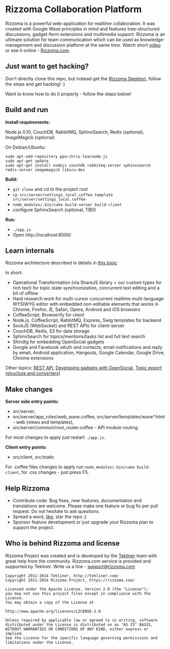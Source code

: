 Rizzoma Collaboration Platform
==============================

Rizzoma is a powerful web-application for realtime collaboration. It was created with Google Wave principles in mind and features tree-structured discussions, gadget-form extensions and multimedia support. Rizzoma is an ultimate solution for team communication which can be used as knowledge-management and discussion platform at the same time. Watch short [video](http://youtu.be/77RYX1uDy_Q) or see it online - [Rizzoma.com](https://rizzoma.com/).

## Just want to get hacking?
Don't directly clone this repo, but instead get the [Rizzoma Skeleton](https://github.com/JonTheNiceGuy/rizzoma_skeleton), follow the steps and get hacking! :)

Want to know how to do it properly - follow the steps below!

## Build and run

**Install requirements:**

Node.js 0.10, CouchDB, RabbitMQ, SphinxSearch, Redis (optional), ImageMagick (optional)

On Debian/Ubuntu:
```
sudo apt-add-repository ppa:chris-lea/node.js
sudo apt-get update
sudo apt-get install nodejs couchdb rabbitmq-server sphinxsearch redis-server imagemagick libicu-dev
```

**Build:**
- `git clone` and cd to the project root
- `cp src/server/settings_local.coffee.template src/server/settings_local.coffee`
- `node_modules/.bin/cake build-server build-client`
- configure SphinxSearch (optional, TBD)

**Run:**

- `./app.js`
- Open http://localhost:8000/

## Learn internals

Rizzoma architecture described in details in [this topic](https://rizzoma.com/topic/02d87acb18a7d453cbd4cd712b053185/)

In short:
- Operational Transformation (via ShareJS library + our custom types for rich text) for topic state synchronization, concurrent text editing and a bit of offline
- Hard research work for multi-cursor concurrent realtime multi-language WYSIWYG editor with embedded non-editable elements that works in Chrome, Firefox, IE, Safari, Opera, Android and iOS browsers
- CoffeeScript, Browserify for client
- Node.js, CoffeeScript, RabbitMQ, Express, Swig templates for backend
- SockJS (WebSocket) and REST APIs for client-server
- CouchDB, Redis, S3 for data storage
- SphinxSearch for topics/mentions/tasks list and full text search
- Shindig for embedding OpenSocial gadgets
- Google and Facebook oAuth and contacts, email notifications and reply by email, Android application, Hangouts, Google Calendar, Google Drive, Chrome extensions

Other topics: [REST API](https://rizzoma.com/topic/4796b8d26f1258bf15da0a37ee82155f/), [Developing gadgets with OpenSocial](https://rizzoma.com/topic/ec233aca0354f039c71c3e38bb5a3c69/), [Topic export (structure and converters)](https://rizzoma.com/topic/b0d6f7c66f7c784185a7e6f52f8ebb4c/)

## Make changes

**Server side entry points:**
- src/server,
- src/server/app_roles/web_wave.coffee, src/server/templates/wave*.html - web (views and templates),
- src/server/common/root_router.coffee - API module routing.

For most changes to apply just restart `./app.js`.

**Client entry points:**
- src/client, src/static

For .coffee files changes to apply run `node_modules/.bin/cake build-client`, for .css changes - just press F5.

## Help Rizzoma

- Contribute code. Bug fixes, new features, documentation and translations are welcome. Please make one feature or bug fix per pull request. Do not hesitate to ask questions.
- Spread a word, [like](https://www.facebook.com/rizzomacom), star the repo ;)
- Sponsor feature development or just upgrade your Rizzoma plan to support the project.

## Who is behind Rizzoma and license

Rizzoma Project was created and is developed by the [Tekliner](http://tekliner.com/) team with great help from the community.
Rizzoma.com service is provided and supported by Tekliner. Write us a line - support@rizzoma.com

```
Copyright 2011-2014 Tekliner, http://tekliner.com/
Copyright 2011-2014 Rizzoma Project, https://rizzoma.com/

Licensed under the Apache License, Version 2.0 (the "License");
you may not use this project files except in compliance with the License.
You may obtain a copy of the License at

http://www.apache.org/licenses/LICENSE-2.0

Unless required by applicable law or agreed to in writing, software
distributed under the License is distributed on an "AS IS" BASIS,
WITHOUT WARRANTIES OR CONDITIONS OF ANY KIND, either express or implied.
See the License for the specific language governing permissions and
limitations under the License.
```
